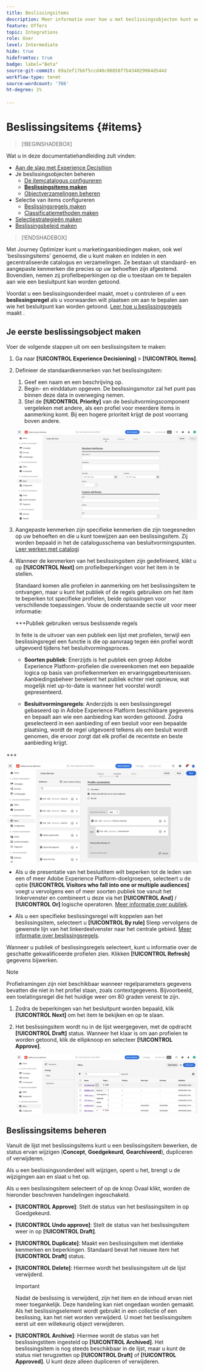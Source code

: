 ```yaml
---
title: Beslissingsitems
description: Meer informatie over hoe u met beslissingsobjecten kunt werken
feature: Offers
topic: Integrations
role: User
level: Intermediate
hide: true
hidefromtoc: true
badge: label="Beta"
source-git-commit: 69a2ef17b6f5ccd40c08858f7b434029964d544d
workflow-type: tm+mt
source-wordcount: '766'
ht-degree: 1%

---
```


# Beslissingsitems {#items}

>[!BEGINSHADEBOX]

Wat u in deze documentatiehandleiding zult vinden:

* [Aan de slag met Experience Decisition](gs-experience-decisioning.md)
* Je beslissingsobjecten beheren
   * [De itemcatalogus configureren](catalogs.md)
   * **[Beslissingsitems maken](items.md)**
   * [Objectverzamelingen beheren](collections.md)
* Selectie van items configureren
   * [Beslissingsregels maken](rules.md)
   * [Classificatiemethoden maken](ranking.md)
* [Selectiestrategieën maken](selection-strategies.md)
* [Beslissingsbeleid maken](create-decision.md)

>[!ENDSHADEBOX]

Met Journey Optimizer kunt u marketingaanbiedingen maken, ook wel &#39;beslissingsitems&#39; genoemd, die u kunt maken en indelen in een gecentraliseerde catalogus en verzamelingen. Ze bestaan uit standaard- en aangepaste kenmerken die precies op uw behoeften zijn afgestemd. Bovendien, nemen zij profielbeperkingen op die u toestaan om te bepalen aan wie een besluitpunt kan worden getoond.

Voordat u een beslissingsonderdeel maakt, moet u controleren of u een **beslissingsregel** als u voorwaarden wilt plaatsen om aan te bepalen aan wie het besluitpunt kan worden getoond. [Leer hoe u beslissingsregels](rules.md) maakt .

## Je eerste beslissingsobject maken

Voer de volgende stappen uit om een beslissingsitem te maken:

1. Ga naar **[!UICONTROL Experience Decisioning]** > **[!UICONTROL Items]**.

1. Definieer de standaardkenmerken van het beslissingsitem:

   1. Geef een naam en een beschrijving op.
   1. Begin- en einddatum opgeven. De beslissingsmotor zal het punt pas binnen deze data in overweging nemen.
   1. Stel de **[!UICONTROL Priority]** van de besluitvormingscomponent vergeleken met andere, als een profiel voor meerdere items in aanmerking komt. Bij een hogere prioriteit krijgt de post voorrang boven andere.

   ![](assets/item-attributes.png)

1. Aangepaste kenmerken zijn specifieke kenmerken die zijn toegesneden op uw behoeften en die u kunt toewijzen aan een beslissingsitem. Zij worden bepaald in het de catalogusschema van besluitvormingspunten. [Leer werken met catalogi](catalogs.md)

1. Wanneer de kenmerken van het beslissingsitem zijn gedefinieerd, klikt u op **[!UICONTROL Next]** om profielbeperkingen voor het item in te stellen.

   Standaard komen alle profielen in aanmerking om het beslissingsitem te ontvangen, maar u kunt het publiek of de regels gebruiken om het item te beperken tot specifieke profielen, beide oplossingen voor verschillende toepassingen. Vouw de onderstaande sectie uit voor meer informatie:

   +++Publiek gebruiken versus beslissende regels

   In feite is de uitvoer van een publiek een lijst met profielen, terwijl een beslissingsregel een functie is die op aanvraag tegen één profiel wordt uitgevoerd tijdens het besluitvormingsproces.

   * **Soorten publiek**: Enerzijds is het publiek een groep Adobe Experience Platform-profielen die overeenkomen met een bepaalde logica op basis van profielkenmerken en ervaringsgebeurtenissen. Aanbiedingsbeheer berekent het publiek echter niet opnieuw, wat mogelijk niet up-to-date is wanneer het voorstel wordt gepresenteerd.

   * **Besluitvormingsregels**: Anderzijds is een beslissingsregel gebaseerd op in Adobe Experience Platform beschikbare gegevens en bepaalt aan wie een aanbieding kan worden getoond. Zodra geselecteerd in een aanbieding of een besluit voor een bepaalde plaatsing, wordt de regel uitgevoerd telkens als een besluit wordt genomen, die ervoor zorgt dat elk profiel de recentste en beste aanbieding krijgt.

+++

   ![](assets/item-constraints.png)

   * Als u de presentatie van het besluititem wilt beperken tot de leden van een of meer Adobe Experience Platform-doelgroepen, selecteert u de optie **[!UICONTROL Visitors who fall into one or multiple audiences]** voegt u vervolgens een of meer soorten publiek toe vanuit het linkervenster en combineert u deze via het **[!UICONTROL And]** / **[!UICONTROL Or]** logische operatoren. [Meer informatie over publiek](../audience/about-audiences.md).

   * Als u een specifieke beslissingsregel wilt koppelen aan het beslissingsitem, selecteert u **[!UICONTROL By rule]** Sleep vervolgens de gewenste lijn van het linkerdeelvenster naar het centrale gebied. [Meer informatie over beslissingsregels](rules.md).

   Wanneer u publiek of beslissingsregels selecteert, kunt u informatie over de geschatte gekwalificeerde profielen zien. Klikken **[!UICONTROL Refresh]** gegevens bijwerken.

   >[!NOTE]
   >
   >Profielramingen zijn niet beschikbaar wanneer regelparameters gegevens bevatten die niet in het profiel staan, zoals contextgegevens. Bijvoorbeeld, een toelatingsregel die het huidige weer om 80 graden vereist te zijn.

1. Zodra de beperkingen van het besluitpunt worden bepaald, klik **[!UICONTROL Next]** om het item te bekijken en op te slaan.

1. Het beslissingsitem wordt nu in de lijst weergegeven, met de opdracht **[!UICONTROL Draft]** status. Wanneer het klaar is om aan profielen te worden getoond, klik de ellipknoop en selecteer **[!UICONTROL Approve]**.

   ![](assets/item-approve.png)

## Beslissingsitems beheren

Vanuit de lijst met beslissingsitems kunt u een beslissingsitem bewerken, de status ervan wijzigen (**Concept**, **Goedgekeurd**, **Gearchiveerd**), dupliceren of verwijderen.

Als u een beslissingsonderdeel wilt wijzigen, opent u het, brengt u de wijzigingen aan en slaat u het op.

Als u een beslissingsitem selecteert of op de knop Ovaal klikt, worden de hieronder beschreven handelingen ingeschakeld.

* **[!UICONTROL Approve]**: Stelt de status van het beslissingsitem in op Goedgekeurd.
* **[!UICONTROL Undo approve]**: Stelt de status van het beslissingsitem weer in op **[!UICONTROL Draft]**.
* **[!UICONTROL Duplicate]**: Maakt een beslissingsitem met identieke kenmerken en beperkingen. Standaard bevat het nieuwe item het **[!UICONTROL Draft]** status.
* **[!UICONTROL Delete]**: Hiermee wordt het beslissingsitem uit de lijst verwijderd.

  >[!IMPORTANT]
  >
  >Nadat de beslissing is verwijderd, zijn het item en de inhoud ervan niet meer toegankelijk. Deze handeling kan niet ongedaan worden gemaakt. Als het beslissingselement wordt gebruikt in een collectie of een beslissing, kan het niet worden verwijderd. U moet het beslissingsitem eerst uit een willekeurig object verwijderen.

* **[!UICONTROL Archive]**: Hiermee wordt de status van het beslissingstitem ingesteld op **[!UICONTROL Archived]**. Het beslissingsitem is nog steeds beschikbaar in de lijst, maar u kunt de status niet terugzetten op **[!UICONTROL Draft]** of **[!UICONTROL Approved]**. U kunt deze alleen dupliceren of verwijderen.
